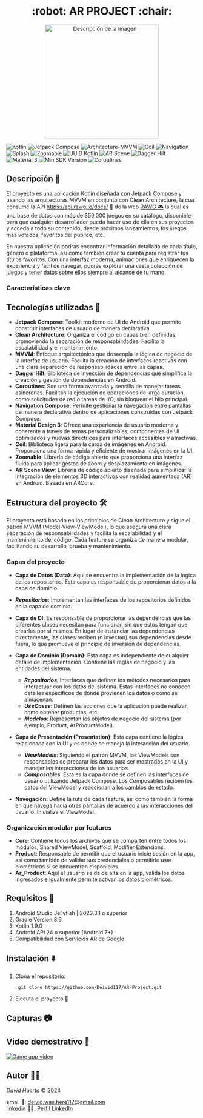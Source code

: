 <h1 align="center"> :robot: AR PROJECT :chair: </h1>

<p align="center">
  <img src="https://github.com/user-attachments/assets/bd21c7d0-f24a-4096-906a-528345f42108" alt="Descripción de la imagen" width="300">
</p>

![Kotlin](https://img.shields.io/badge/Kotlin-1.8.10-blueviolet?logo=kotlin&logoColor=white)
![Jetpack Compose](https://img.shields.io/badge/Jetpack_Compose_Boom-2023.08.00-brightgreen?logo=jetpackcompose&logoColor=white)
![Architecture-MVVM](https://img.shields.io/badge/Architecture-MVVM-blue)
![Coil](https://img.shields.io/badge/Coil-2.4.0-tomato?logo=coil&logoColor=white)
![Navigation](https://img.shields.io/badge/Navigation_Compose-2.8.1-cyan?logo=android&logoColor=white)
![Splash](https://img.shields.io/badge/Splash_Screen-1.0.1-lightgreen.svg?logo=lottie&logoColor=white)
![Zoomable](https://img.shields.io/badge/Zoomable-1.6.2-yellow)
![UUID Kotlin](https://img.shields.io/badge/Kotlinx_UUID-0.0.23-orange?logo=android&logoColor=white)
![AR Scene](https://img.shields.io/badge/AR_Scene_View-2.2.1-red?logo=google&logoColor=white)
![Dagger Hilt](https://img.shields.io/badge/Dagger_Hilt-2.51.1-yellowgreen?logo=android&logoColor=white)
![Material 3](https://img.shields.io/badge/Material%203-blue?logo=android&logoColor=white)
![Min SDK Version](https://img.shields.io/badge/Min%20SDK%20Version-24-lightblue)
![Coroutines](https://img.shields.io/badge/Coroutines-1.7.0-purple?logo=kotlin&logoColor=white)

## Descripción :open_book:

El proyecto es una aplicación Kotlin diseñada con Jetpack Compose y usando las arquitecturas MVVM en conjunto con Clean Architecture, la cual consume la API https://api.rawg.io/docs/ :link: de la web [RAWG :video_game:](https://rawg.io/) la cual es una base de datos con más de 350,000 juegos en su catálogo, disponible para que 
cualquier desarrollador pueda hacer uso de ella en sus proyectos y acceda a todo su contenido, desde próximos lanzamientos, los juegos más votados, favoritos del público, etc.

En nuestra aplicación podrás encontrar información detallada de cada título, género o plataforma, así como también crear tu cuenta para registrar tus títulos favoritos. Con una interfaz moderna, animaciones que enriquecen la experiencia y fácil de navegar,
podrás explorar una vasta colección de juegos y tener datos sobre ellos siempre al alcance de tu mano. 

### Características clave


## Tecnologías utilizadas :iphone:
* **Jetpack Compose**: Toolkit moderno de UI de Android que permite construir interfaces de usuario de manera declarativa.
* **Clean Architecture**: Organiza el código en capas bien definidas, promoviendo la separación de responsabilidades. Facilita la escalabilidad y el mantenimiento.
* **MVVM**: Enfoque arquitectónico que desacopla la lógica de negocio de la interfaz de usuario. Facilita la creación de interfaces reactivas con una clara separación de responsabilidades entre las capas.
* **Dagger Hilt**: Biblioteca de inyección de dependencias que simplifica la creación y gestión de dependencias en Android.
* **Coroutines**: Son una forma avanzada y sencilla de manejar tareas asíncronas. Facilitan la ejecución de operaciones de larga duración, como solicitudes de red o tareas de I/O, sin bloquear el hilo principal.
* **Navigation Compose**: Permite gestionar la navegación entre pantallas de manera declarativa dentro de aplicaciones construidas con Jetpack Compose.
* **Material Design 3**: Ofrece una experiencia de usuario moderna y coherente a través de temas personalizables, componentes de UI optimizados y nuevas directrices para interfaces accesibles y atractivas.
* **Coil**: Biblioteca ligera para la carga de imágenes en Android. Proporciona una forma rápida y eficiente de mostrar imágenes en la UI.
* **Zoomable**: Librería de código abierto que proporciona una interfaz fluida para aplicar gestos de zoom y desplazamiento en imágenes.
* **AR Scene View**: Librería de código abierto diseñada para simplificar la integración de elementos 3D interactivos con realidad aumentada (AR) en Android. Basada en ARCore.

## Estructura del proyecto :hammer_and_wrench:

El proyecto está basado en los principios de Clean Architecture y sigue el patrón MVVM (Model-View-ViewModel), lo que asegura una clara separación de responsabilidades y facilita la escalabilidad y el mantenimiento del código. Cada feature se organiza de manera modular, facilitando su desarrollo, prueba y mantenimiento.

### Capas del proyecto

* **Capa de Datos (Data)**: Aquí se encuentra la implementación de la lógica de los repositorios. Esta capa es responsable de proporcionar datos a la capa de dominio.
 
 * ***Repositorios***: Implementan las interfaces de los repositorios definidos en la capa de dominio.

* **Capa de DI**: Es responsable de proporcionar las dependencias que las diferentes clases necesitan para funcionar, sin que estos tengan que crearlas por sí mismos. En lugar de instanciar las dependencias directamente, las clases reciben (o inyectan) sus dependencias desde fuera, lo que promueve el principio de inversión de dependencias.

* **Capa de Dominio (Domain)**: Esta capa es independiente de cualquier detalle de implementación. Contiene las reglas de negocio y las entidades del sistema.

  * ***Repositorios***: Interfaces que definen los métodos necesarios para interactuar con los datos del sistema. Estas interfaces no conocen detalles específicos de dónde provienen los datos o cómo se almacenan.
  * ***UseCases***: Definen las acciones que la aplicación puede realizar, como obtener productos, etc.
  * ***Modelos***: Representan los objetos de negocio del sistema (por ejemplo, Product, ArProductModel).

* **Capa de Presentación (Presentation)**: Esta capa contiene la lógica relacionada con la UI y es donde se maneja la interacción del usuario.

  * ***ViewModels***: Siguiendo el patrón MVVM, los ViewModels son responsables de preparar los datos para ser mostrados en la UI y manejar las interacciones de los usuarios.
  * ***Composables***: Esta es la capa donde se definen las interfaces de usuario utilizando Jetpack Compose. Los Composables reciben los datos del ViewModel y reaccionan a los cambios de estado.

* **Navegación**: Define la ruta de cada feature, así como también la forma en que navega hacia otras pantallas de acuerdo a las interacciones del usuario. Inicializa el ViewModel.

### Organización modular por features

* **Core**: Contiene todos los archivos que se comparten entre todos los módulos, Shared ViewModel, Scaffold, Modifier Extensions.
* **Product**: Responsable de permitir que el usuario inicie sesión en la app, así como también de validar sus credenciales o permitirle usar biométricos si se encuentran disponibles.
* **Ar_Product**: Aquí el usuario se da de alta en la app, valida los datos ingresados e igualmente permite activar los datos biométricos.

## Requisitos :bookmark_tabs:

1. Android Studio Jellyfish | 2023.3.1 o superior
2. Gradle Version 8.6
3. Kotlin 1.9.0
4. Android API 24 o superior (Android 7+)
5. Compatibilidad con Servicios AR de Google

## Instalación :arrow_down:

1. Clona el repositorio:
   ```
    git clone https://github.com/Deivid117/AR-Project.git

2. Ejecuta el proyecto :rocket:

## Capturas :camera:


## Video demostrativo :movie_camera:

<a href="https://drive.google.com/file/d/1ev2-y-BYaefwfdCjdN_7uhFPHU8jVEYJ/view?usp=sharing">
  <img src="https://github.com/user-attachments/assets/aa30fd95-7b0d-42dd-810b-a2752fab2f38" alt="Game app video"/>
</a>

## Autor :man_technologist:

*David Huerta* :copyright:	2024

email :email:: deivid.was.here117@gmail.com<br>
linkedin :man_office_worker:: [Perfil LinkedIn](https://www.linkedin.com/in/david-de-jes%C3%BAs-ju%C3%A1rez-huerta-159695241/)

